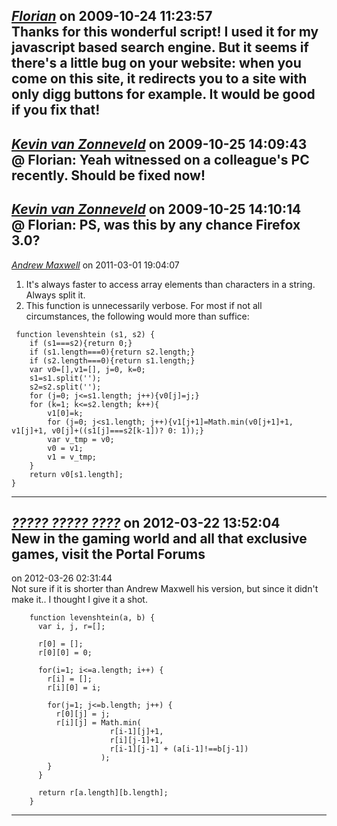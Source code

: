 *[Florian](http://duran2.de/felektro)* on 2009-10-24 11:23:57  
Thanks for this wonderful script! I used it for my javascript based search engine.
But it seems if there's a little bug on your website: when you come on this site, it redirects you to a site with only digg buttons for example. It would be good if you fix that!
---------------------------------------
*[Kevin van Zonneveld](http://kevin.vanzonneveld.net)* on 2009-10-25 14:09:43  
@ Florian: Yeah witnessed on a colleague's PC recently. Should be fixed now!
---------------------------------------
*[Kevin van Zonneveld](http://kevin.vanzonneveld.net)* on 2009-10-25 14:10:14  
@ Florian: PS, was this by any chance Firefox 3.0?
---------------------------------------
*[Andrew Maxwell]()* on 2011-03-01 19:04:07  
1. It's always faster to access array elements than characters in a string. Always split it.
2. This function is unnecessarily verbose. For most if not all circumstances, the following would more than suffice:
```
 function levenshtein (s1, s2) {
    if (s1===s2){return 0;}
    if (s1.length===0){return s2.length;}
    if (s2.length===0){return s1.length;}
    var v0=[],v1=[], j=0, k=0;
    s1=s1.split('');
    s2=s2.split('');
    for (j=0; j<=s1.length; j++){v0[j]=j;}
    for (k=1; k<=s2.length; k++){
        v1[0]=k;
        for (j=0; j<s1.length; j++){v1[j+1]=Math.min(v0[j+1]+1, v1[j]+1, v0[j]+((s1[j]===s2[k-1])? 0: 1));}
        var v_tmp = v0;
        v0 = v1;
        v1 = v_tmp;
    }
    return v0[s1.length];
}
```
---------------------------------------
*[????? ????? ????](http://an3m1.com/)* on 2012-03-22 13:52:04  
New in the gaming world and all that exclusive games, visit the Portal Forums 
---------------------------------------
*[](http://tessmore.nl)* on 2012-03-26 02:31:44  
Not sure if it is shorter than Andrew Maxwell his version, but since it didn't make it.. I thought I give it a shot.

```
    function levenshtein(a, b) {
      var i, j, r=[];
      
      r[0] = [];
      r[0][0] = 0;
      
      for(i=1; i<=a.length; i++) {
        r[i] = [];
        r[i][0] = i;
        
        for(j=1; j<=b.length; j++) {
          r[0][j] = j;
          r[i][j] = Math.min(
                      r[i-1][j]+1,
                      r[i][j-1]+1, 
                      r[i-1][j-1] + (a[i-1]!==b[j-1])
                    );
        }
      }    
      
      return r[a.length][b.length];
    }
```
---------------------------------------
